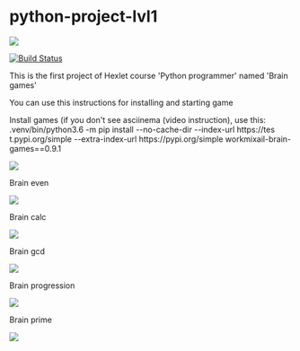 # python-project-lvl1

<a href="https://codeclimate.com/github/codeclimate/codeclimate/maintainability"><img src="https://api.codeclimate.com/v1/badges/a99a88d28ad37a79dbf6/maintainability" /></a>

[![Build Status](https://travis-ci.com/workmikhail/python-project-lvl1.svg?branch=master)](https://travis-ci.com/workmikhail/python-project-lvl1)

<p>This is the first project of Hexlet course 'Python programmer' named 'Brain games'</p>

<p>You can use this instructions for installing and starting game</p>
<p>Install games (if you don't see asciinema (video instruction), use this: .venv/bin/python3.6 -m pip install --no-cache-dir --index-url https://tes t.pypi.org/simple --extra-index-url https://pypi.org/simple workmixail-brain-games==0.9.1</p>
<a href="https://asciinema.org/a/DWLRmsvc8AGB6mJ45U7tjAHZq" target="_blank"><img src="https://asciinema.org/a/DWLRmsvc8AGB6mJ45U7tjAHZq.svg" /></a>

<p>Brain even</p> 
<a href="https://asciinema.org/a/HWI8gsz6MJ9F31AYyt66WaAID" target="_blank"><img src="https://asciinema.org/a/HWI8gsz6MJ9F31AYyt66WaAID.svg" /></a>

<p>Brain calc</p> 
<a href="https://asciinema.org/a/LORJF89kWtJoFjTIXGGBUTB5z" target="_blank"><img src="https://asciinema.org/a/LORJF89kWtJoFjTIXGGBUTB5z.svg" /></a>

<p>Brain gcd</p>
<a href="https://asciinema.org/a/yAlx8fai8ZshIoc1kpiXglUeH" target="_blank"><img src="https://asciinema.org/a/yAlx8fai8ZshIoc1kpiXglUeH.svg" /></a>

<p>Brain progression</p>
<a href="https://asciinema.org/a/AYr9Sx0akHDLQLitIb30N4WH9" target="_blank"><img src="https://asciinema.org/a/AYr9Sx0akHDLQLitIb30N4WH9.svg" /></a>

<p>Brain prime</p> 
<a href="https://asciinema.org/a/rLGGCG2kPO4j7tvtkBwnNFTzK" target="_blank"><img src="https://asciinema.org/a/rLGGCG2kPO4j7tvtkBwnNFTzK.svg" /></a>

